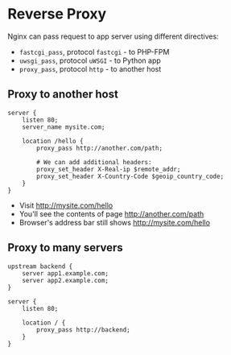 # Reverse Proxy

Nginx can pass request to app server using different directives:

- `fastcgi_pass`, protocol `fastcgi` - to PHP-FPM
- `uwsgi_pass`, protocol `uWSGI` - to Python app
- `proxy_pass`, protocol `http` - to another host

## Proxy to another host

```nginx
server {
    listen 80;
    server_name mysite.com;

    location /hello {
        proxy_pass http://another.com/path;

        # We can add additional headers:
        proxy_set_header X-Real-ip $remote_addr;
        proxy_set_header X-Country-Code $geoip_country_code;
    }
}
```

- Visit http://mysite.com/hello
- You'll see the contents of page http://another.com/path
- Browser's address bar still shows http://mysite.com/hello

## Proxy to many servers

```nginx
upstream backend {
    server app1.example.com;
    server app2.example.com;
}

server {
    listen 80;
    
    location / {
        proxy_pass http://backend;
    }
}
```
